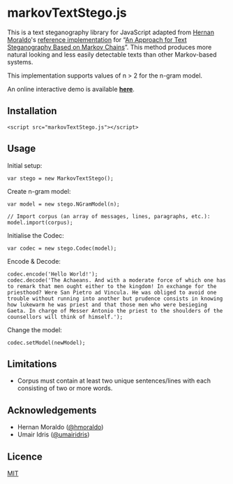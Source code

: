 markovTextStego.js
==================

This is a text steganography library for JavaScript adapted from [Hernan Moraldo](http://www.hernan.moraldo.com.ar/)'s [reference implementation](https://github.com/hmoraldo/markovTextStego) for &ldquo;[An Approach for Text Steganography Based on Markov Chains](http://www.41jaiio.org.ar/sites/default/files/3_WSegI_2012.pdf)&rdquo;. This method produces more natural looking and less easily detectable texts than other Markov-based systems.

This implementation supports values of n &gt; 2 for the n-gram model.

An online interactive demo is available [**here**](http://jthuraisamy.github.io/markovTextStego.js/).

Installation
------------

    <script src="markovTextStego.js"></script>
    
Usage
-----

Initial setup:

    var stego = new MarkovTextStego();
    
Create n-gram model:

    var model = new stego.NGramModel(n);
    
    // Import corpus (an array of messages, lines, paragraphs, etc.):
    model.import(corpus);
    
Initialise the Codec:

    var codec = new stego.Codec(model);
    
Encode &amp; Decode:

    codec.encode('Hello World!');
    codec.decode('The Achaeans. And with a moderate force of which one has to remark that men ought either to the kingdom! In exchange for the priesthood? Were San Pietro ad Vincula. He was obliged to avoid one trouble without running into another but prudence consists in knowing how lukewarm he was priest and that those men who were besieging Gaeta. In charge of Messer Antonio the priest to the shoulders of the counsellors will think of himself.');

Change the model:

    codec.setModel(newModel);

Limitations
-----------

* Corpus must contain at least two unique sentences/lines with each consisting of two or more words.

Acknowledgements
----------------
* Hernan Moraldo ([@hmoraldo](https://github.com/hmoraldo/))
* Umair Idris ([@umairidris](https://github.com/umairidris))

Licence
-------

[MIT](http://www.tldrlegal.com/l/MIT)
